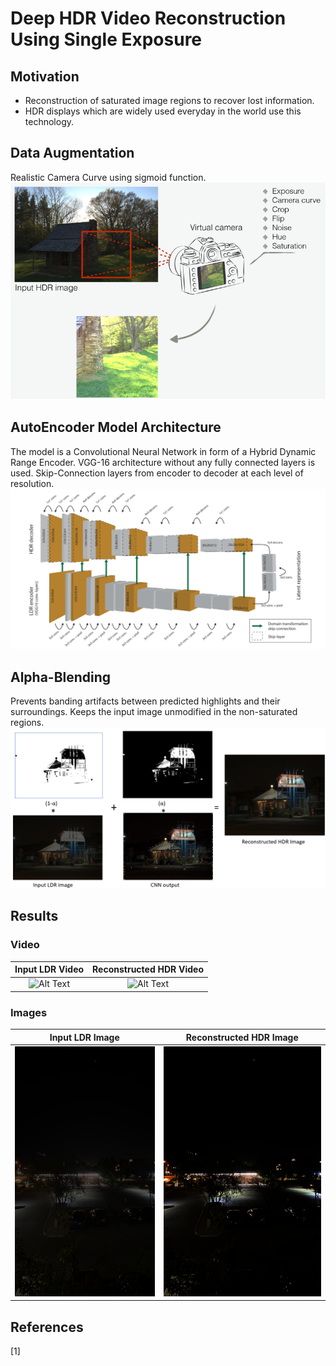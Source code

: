 # Deep HDR Video Reconstruction Using Single Exposure

## Motivation
- Reconstruction of saturated image regions to recover lost information.
- HDR displays which are widely used everyday in the world use this technology.

## Data Augmentation
Realistic Camera Curve using sigmoid function.
![Alt Text](Images/DataAug.PNG)


## AutoEncoder Model Architecture
The model is a Convolutional Neural Network in form of a Hybrid Dynamic Range Encoder. VGG-16 architecture without any fully connected layers is used. Skip-Connection layers from encoder to decoder at each level of resolution. 
![Alt Text](Images/AutoEncoder.PNG)

## Alpha-Blending
Prevents banding artifacts between predicted highlights and their surroundings. Keeps the input image unmodified in the non-saturated regions.
![Alt Text](Images/AlphaBlending.PNG)

## Results
### Video

Input LDR Video          |        Reconstructed HDR Video
:-------------------------:|:-------------------------:
![Alt Text](Videos/input_video.gif) | ![Alt Text](Videos/output_video.gif)

### Images

Input LDR Image          |        Reconstructed HDR Image
:-------------------------:|:-------------------------:
<img src="Images/LDR_img.PNG" width="400" height="400">   |   <img src="Images/HDR_img.PNG" width="400" height="400">

## References
[1] 
 
